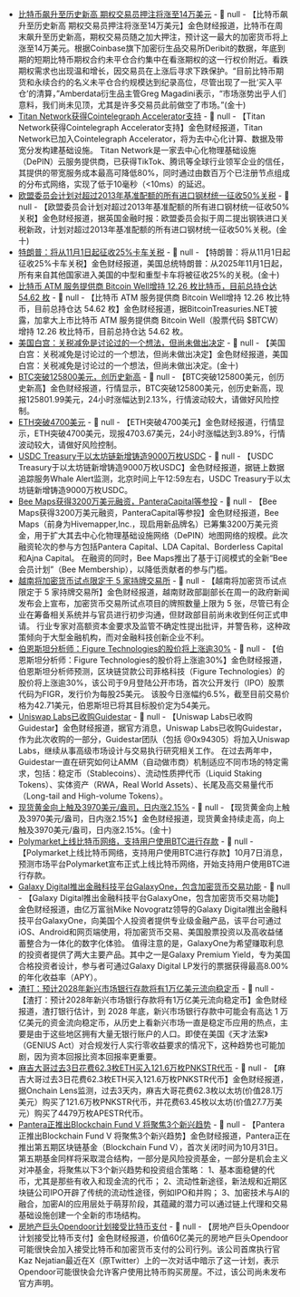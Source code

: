 - [比特币飙升至历史新高 期权交易员押注将涨至14万美元]() - 📰 null - 【比特币飙升至历史新高 期权交易员押注将涨至14万美元】金色财经报道，比特币在周末飙升至历史新高，期权交易员随之加大押注，预计这一最大的加密货币将上涨至14万美元。根据Coinbase旗下加密衍生品交易所Deribit的数据，年底到期的短期比特币期权合约未平仓合约集中在看涨期权的这一行权价附近。看跌期权需求也出现温和增长，因交易员在上涨后寻求下跌保护。“目前比特币期货和永续合约的名义未平仓合约规模达到纪录高位，尽管出现了一批‘买入平仓’的清算，”Amberdata衍生品主管Greg Magadini表示，“市场涨势出乎人们意料，我们尚未见顶，尤其是许多交易员此前做空了市场。”(金十)
- [Titan Network获得Cointelegraph Accelerator支持](https://cointelegraph.com/news/titan-network-secures-backing-from-cointelegraph-accelerator) - 📰 null - 【Titan Network获得Cointelegraph Accelerator支持】金色财经报道，Titan Network已加入Cointelegraph Accelerator，将为去中心化计算、数据及带宽分发构建基础设施。 
Titan Network是一家去中心化物理基础设施（DePIN）云服务提供商，已获得TikTok、腾讯等全球行业领军企业的信任，其提供的带宽服务成本最高可降低80%，同时通过由数百万个已注册节点组成的分布式网络，实现了低于10毫秒（<10ms）的延迟。
- [欧盟委员会计划对超过2013年基准配额的所有进口钢材统一征收50%关税]() - 📰 null - 【欧盟委员会计划对超过2013年基准配额的所有进口钢材统一征收50%关税】金色财经报道，据英国金融时报：欧盟委员会拟于周二提出钢铁进口关税新政，计划对超过2013年基准配额的所有进口钢材统一征收50%关税。(金十)
- [特朗普：将从11月1日起征收25%卡车关税]() - 📰 null - 【特朗普：将从11月1日起征收25%卡车关税】金色财经报道，美国总统特朗普：从2025年11月1日起，所有来自其他国家进入美国的中型和重型卡车将被征收25%的关税。(金十)
- [比特币 ATM 服务提供商 Bitcoin Well增持 12.26 枚比特币，目前总持仓达 54.62 枚](https://x.com/BTCtreasuries/status/1975259675080991000) - 📰 null - 【比特币 ATM 服务提供商 Bitcoin Well增持 12.26 枚比特币，目前总持仓达 54.62 枚】金色财经报道，据BitcoinTreasuries.NET披露，加拿大上市比特币 ATM 服务提供商 Bitcoin Well（股票代码 $BTCW）增持 12.26 枚比特币，目前总持仓达 54.62 枚。
- [美国白宫：关税减免是讨论过的一个想法，但尚未做出决定]() - 📰 null - 【美国白宫：关税减免是讨论过的一个想法，但尚未做出决定】金色财经报道，美国白宫：关税减免是讨论过的一个想法，但尚未做出决定。(金十)
- [BTC突破125800美元，创历史新高]() - 📰 null - 【BTC突破125800美元，创历史新高】金色财经报道，行情显示，BTC突破125800美元，创历史新高，现报125801.99美元，24小时涨幅达到2.13%，行情波动较大，请做好风险控制。
- [ETH突破4700美元]() - 📰 null - 【ETH突破4700美元】金色财经报道，行情显示，ETH突破4700美元，现报4703.67美元，24小时涨幅达到3.89%，行情波动较大，请做好风险控制。
- [USDC Treasury于以太坊链新增铸造9000万枚USDC](https://whale-alert.io/transaction/ethereum/0xab2e9718693b9af8f9ee27ca454a15d073b77a2535867fe8ad53b56ba58eaebb) - 📰 null - 【USDC Treasury于以太坊链新增铸造9000万枚USDC】金色财经报道，据链上数据追踪服务Whale Alert监测，北京时间上午12:59左右，USDC Treasury于以太坊链新增铸造9000万枚USDC。
- [Bee Maps获得3200万美元融资，PanteraCapital等参投](https://blockworks.co/news/hivemapper-raise-bee-dashcams) - 📰 null - 【Bee Maps获得3200万美元融资，PanteraCapital等参投】金色财经报道，Bee Maps（前身为Hivemapper,Inc.，现启用新品牌名）已筹集3200万美元资金，用于扩大其去中心化物理基础设施网络（DePIN）地图网络的规模。此次融资轮次的参与方包括Pantera Capital、LDA Capital、Borderless Capital和Ajna Capital。 
在融资的同时，Bee Maps推出了基于订阅模式的全新“Bee会员计划”（Bee Membership），以降低贡献者的参与门槛。
- [越南将加密货币试点限定于 5 家持牌交易所](https://decrypt.co/343048/vietnam-pilot-five-licensed-crypto-exchanges) - 📰 null - 【越南将加密货币试点限定于 5 家持牌交易所】金色财经报道，越南财政部副部长在周一的政府新闻发布会上宣布，加密货币交易所试点项目的牌照数量上限为 5 张，尽管已有企业在筹备相关系统并与官员进行初步沟通，但财政部目前尚未收到任何正式申请。 
行业专家对高额资本金要求及监管不确定性提出批评，并警告称，这种政策倾向于大型金融机构，而对金融科技创新企业不利。
- [伯恩斯坦分析师：Figure Technologies的股价将上涨逾30%](https://decrypt.co/343052/crypto-lender-figure-shares-jump-6-after-bernstein-raises-price-target) - 📰 null - 【伯恩斯坦分析师：Figure Technologies的股价将上涨逾30%】金色财经报道，伯恩斯坦分析师预测，区块链贷款公司菲格科技（Figure Technologies）的股价将上涨逾30%，该公司于9月登陆公开市场，首次公开发行（IPO）股票代码为FIGR，发行价为每股25美元。 
该股今日涨幅约6.5%，截至目前交易价格为42.71美元，伯恩斯坦已将其目标股价定为54美元。
- [Uniswap Labs已收购Guidestar](https://x.com/Uniswap/status/1975239913370231250) - 📰 null - 【Uniswap Labs已收购Guidestar】金色财经报道，据官方消息，Uniswap Labs已收购Guidestar，作为此次收购的一部分，Guidestar团队（包括 @0x94305）将加入Uniswap Labs，继续从事高级市场设计与交易执行研究相关工作。 
在过去两年中，Guidestar一直在研究如何让AMM（自动做市商）机制适应不同市场的特定需求，包括：稳定币（Stablecoins）、流动性质押代币（Liquid Staking Tokens）、实体资产（RWA，Real World Assets）、长尾及高交易量代币（Long-tail and High-volume Tokens）。
- [现货黄金向上触及3970美元/盎司，日内涨2.15%]() - 📰 null - 【现货黄金向上触及3970美元/盎司，日内涨2.15%】金色财经报道，现货黄金持续走高，向上触及3970美元/盎司，日内涨2.15%。(金十)
- [Polymarket上线比特币网络，支持用户使用BTC进行存款](https://x.com/Polymarket/status/1975232835738042492) - 📰 null - 【Polymarket上线比特币网络，支持用户使用BTC进行存款】10月7日消息，预测市场平台Polymarket宣布正式上线比特币网络，开始支持用户使用BTC进行存款。
- [Galaxy Digital推出金融科技平台GalaxyOne，包含加密货币交易功能](https://thecryptobasic.com/2025/10/06/galaxy-digital-launches-new-super-app-offering-crypto-stocks-and-8-yields-to-u-s-investors/) - 📰 null - 【Galaxy Digital推出金融科技平台GalaxyOne，包含加密货币交易功能】金色财经报道，由亿万富翁Mike Novogratz领导的Galaxy Digital推出金融科技平台GalaxyOne，向美国个人投资者提供专业级金融产品，该平台可通过iOS、Android和网页端使用，将加密货币交易、美国股票投资以及高收益储蓄整合为一体化的数字化体验。 
值得注意的是，GalaxyOne为希望赚取利息的投资者提供了两大主要产品。其中之一是Galaxy Premium Yield，专为美国合格投资者设计，参与者可通过Galaxy Digital LP发行的票据获得最高8.00%的年化收益率（APY）。
- [渣打：预计2028年新兴市场银行存款将有1万亿美元流向稳定币](https://www.theblock.co/post/373510/standard-chartered-estimates-1-trillion-could-exit-emerging-market-bank-deposits-for-us-stablecoins) - 📰 null - 【渣打：预计2028年新兴市场银行存款将有1万亿美元流向稳定币】金色财经报道，渣打银行估计，到 2028 年底，新兴市场银行存款中可能会有高达 1 万亿美元的资金流向稳定币，从历史上看新兴市场一直是稳定币应用的热点，主要是由于这些地区拥有大量无银行账户的人口。即使在美国《天才法案》（GENIUS Act）对合规发行人实行零收益要求的情况下，这种趋势也可能加剧，因为资本回报比资本回报率更重要。
- [麻吉大哥过去3日花费62.3枚ETH买入121.6万枚PNKSTR代币](https://x.com/OnchainLens/status/1975230715060277477) - 📰 null - 【麻吉大哥过去3日花费62.3枚ETH买入121.6万枚PNKSTR代币】金色财经报道，据Onchain Lens监测，过去3天内，麻吉大哥花费62.3枚以太坊(价值28.1万美元）购买了121.6万枚PNKSTR代币，并花费63.45枚以太坊(价值27.7万美元）购买了4479万枚APESTR代币。
- [Pantera正推出Blockchain Fund V  将聚焦3个新兴趋势](https://panteracapital.com/blockchain-letter/fund-v-closing-october-31st/) - 📰 null - 【Pantera正推出Blockchain Fund V  将聚焦3个新兴趋势】金色财经报道，Pantera正在推出第五期区块链基金（Blockchain Fund V），首次关闭时间为10月31日。第五期基金同样将采取混合结构，一部分是风险投资基金，一部分是机会主义对冲基金，将聚焦以下3个新兴趋势和投资组合策略： 
1、基本面稳健的代币，尤其是那些有收入和现金流的代币； 
2、流动性新途径，新法规和近期区块链公司IPO开辟了传统的流动性途径，例如IPO和并购； 
3、加密技术与AI的融合，加密AI的应用层处于萌芽阶段，其蕴藏的潜力可以通过链上代理和交易基础设施创建一个全新的市场结构。
- [房地产巨头Opendoor计划接受比特币支付](https://thecryptobasic.com/2025/10/06/6b-real-estate-giant-opendoor-to-accept-bitcoin/) - 📰 null - 【房地产巨头Opendoor计划接受比特币支付】金色财经报道，价值60亿美元的房地产巨头Opendoor可能很快会加入接受比特币和加密货币支付的公司行列。该公司首席执行官Kaz Nejatian最近在X（原Twitter）上的一次对话中暗示了这一计划，表示Opendoor可能很快会允许客户使用比特币购买房屋。不过，该公司尚未发布官方声明。
